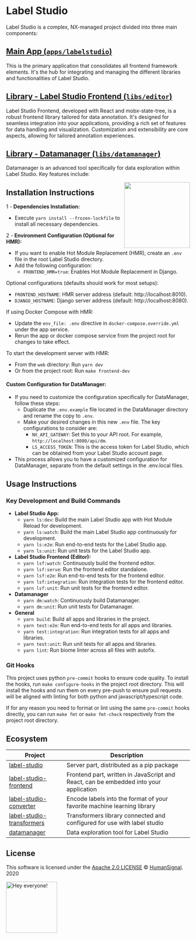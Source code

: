 # Label Studio

Label Studio is a complex, NX-managed project divided into three main components:

## [Main App (`apps/labelstudio`)][lso]
This is the primary application that consolidates all frontend framework elements. It's the hub for integrating and managing the different libraries and functionalities of Label Studio.

## [Library - Label Studio Frontend (`libs/editor`)][lsf]
Label Studio Frontend, developed with React and mobx-state-tree, is a robust frontend library tailored for data annotation. It's designed for seamless integration into your applications, providing a rich set of features for data handling and visualization. Customization and extensibility are core aspects, allowing for tailored annotation experiences.

## [Library - Datamanager (`libs/datamanager`)][dm]
Datamanager is an advanced tool specifically for data exploration within Label Studio. Key features include:

<img align="right" height="180" src="https://github.com/heartexlabs/label-studio/blob/master/images/heartex_icon_opossum_green@2x.png?raw=true" />

## Installation Instructions

1 - **Dependencies Installation:**
- Execute `yarn install --frozen-lockfile` to install all necessary dependencies.

2 - **Environment Configuration (Optional for HMR):**
- If you want to enable Hot Module Replacement (HMR), create an `.env` file in the root Label Studio directory.
- Add the following configuration:
  - `FRONTEND_HMR=true`: Enables Hot Module Replacement in Django.

Optional configurations (defaults should work for most setups):
  - `FRONTEND_HOSTNAME`: HMR server address (default: http://localhost:8010).
  - `DJANGO_HOSTNAME`: Django server address (default: http://localhost:8080).

If using Docker Compose with HMR:
- Update the `env_file: .env` directive in `docker-compose.override.yml` under the app service.
- Rerun the app or docker compose service from the project root for changes to take effect.

To start the development server with HMR:
- From the `web` directory: Run `yarn dev`
- Or from the project root: Run `make frontend-dev`

#### Custom Configuration for DataManager:
- If you need to customize the configuration specifically for DataManager, follow these steps:
  - Duplicate the `.env.example` file located in the DataManager directory and rename the copy to `.env`.
  - Make your desired changes in this new `.env` file. The key configurations to consider are:
      - `NX_API_GATEWAY`: Set this to your API root. For example, `http://localhost:8080/api/dm`.
      - `LS_ACCESS_TOKEN`: This is the access token for Label Studio, which can be obtained from your Label Studio account page.
- This process allows you to have a customized configuration for DataManager, separate from the default settings in the .env.local files.

## Usage Instructions
### Key Development and Build Commands
- **Label Studio App:**
    - `yarn ls:dev`: Build the main Label Studio app with Hot Module Reload for development.
    - `yarn ls:watch`: Build the main Label Studio app continuously for development.
    - `yarn ls:e2e`: Run end-to-end tests for the Label Studio app.
    - `yarn ls:unit`: Run unit tests for the Label Studio app.
- **Label Studio Frontend (Editor):**
    - `yarn lsf:watch`: Continuously build the frontend editor.
    - `yarn lsf:serve`: Run the frontend editor standalone.
    - `yarn lsf:e2e`: Run end-to-end tests for the frontend editor.
    - `yarn lsf:integration`: Run integration tests for the frontend editor.
    - `yarn lsf:unit`: Run unit tests for the frontend editor.
- **Datamanager**
    - `yarn dm:watch`: Continuously build Datamanager.
    - `yarn dm:unit`: Run unit tests for Datamanager.
- **General**
    - `yarn build`: Build all apps and libraries in the project.
    - `yarn test:e2e`: Run end-to-end tests for all apps and libraries.
    - `yarn test:integration`: Run integration tests for all apps and libraries.
    - `yarn test:unit`: Run unit tests for all apps and libraries.
    - `yarn lint`: Run biome linter across all files with autofix.

### Git Hooks
This project uses python `pre-commit` hooks to ensure code quality. To install the hooks, run `make configure-hooks` in the project root directory.
This will install the hooks and run them on every pre-push to ensure pull requests will be aligned with linting for both python and javascript/typescript code.

If for any reason you need to format or lint using the same `pre-commit` hooks directly, you can run `make fmt` or `make fmt-check` respectively from the project root directory.

## Ecosystem

| Project                          | Description |
|----------------------------------|-|
| [label-studio][lso]              | Server part, distributed as a pip package |
| [label-studio-frontend][lsf]     | Frontend part, written in JavaScript and React, can be embedded into your application |
| [label-studio-converter][lsc]    | Encode labels into the format of your favorite machine learning library |
| [label-studio-transformers][lst] | Transformers library connected and configured for use with label studio |
| [datamanager][dm]                | Data exploration tool for Label Studio |

## License

This software is licensed under the [Apache 2.0 LICENSE](../LICENSE) © [HumanSignal](https://www.humansignal.com/). 2020

<img src="https://github.com/heartexlabs/label-studio/blob/master/images/opossum_looking.png?raw=true" title="Hey everyone!" height="140" width="140" />

[lsc]: https://github.com/heartexlabs/label-studio-converter
[lst]: https://github.com/heartexlabs/label-studio-transformers

[lsf]: libs/editor/README.md
[dm]: libs/datamanager/README.md
[lso]: apps/labelstudio/README.md

